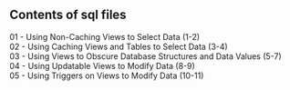 ## Contents of sql files
 01 - Using Non-Caching Views to Select Data (1-2)   
 02 - Using Caching Views and Tables to Select Data (3-4)   
 03 - Using Views to Obscure Database Structures and Data Values (5-7)   
 04 - Using Updatable Views to Modify Data (8-9)   
 05 - Using Triggers on Views to Modify Data (10-11)    
